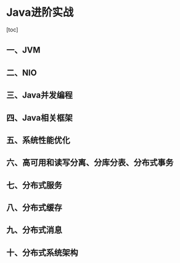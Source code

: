 # Java进阶实战

[toc]

## 一、JVM

## 二、NIO

## 三、Java并发编程

## 四、Java相关框架

## 五、系统性能优化

## 六、高可用和读写分离、分库分表、分布式事务

## 七、分布式服务

## 八、分布式缓存



## 九、分布式消息

## 十、分布式系统架构

